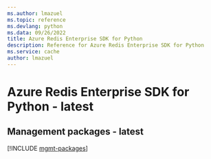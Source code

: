 ```yaml
---
ms.author: lmazuel
ms.topic: reference
ms.devlang: python
ms.data: 09/26/2022
title: Azure Redis Enterprise SDK for Python
description: Reference for Azure Redis Enterprise SDK for Python
ms.service: cache
author: lmazuel
---
```

# Azure Redis Enterprise SDK for Python - latest

## Management packages - latest
[!INCLUDE [mgmt-packages](redis-enterprise-mgmt-index.md)]